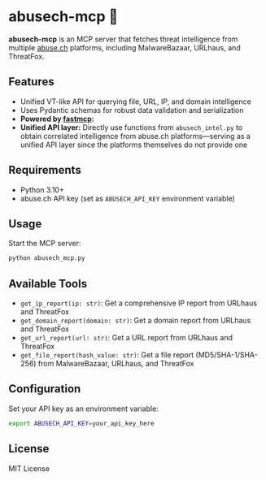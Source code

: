 # abusech-mcp 🚦

**abusech-mcp** is an MCP server that fetches threat intelligence from multiple [abuse.ch](https://abuse.ch/) platforms, including MalwareBazaar, URLhaus, and ThreatFox.

## Features

- Unified VT-like API for querying file, URL, IP, and domain intelligence
- Uses Pydantic schemas for robust data validation and serialization
- **Powered by [fastmcp](https://gofastmcp.com/getting-started/welcome):**
- **Unified API layer:** Directly use functions from `abusech_intel.py` to obtain correlated intelligence from abuse.ch platforms—serving as a unified API layer since the platforms themselves do not provide one

## Requirements

- Python 3.10+
- abuse.ch API key (set as `ABUSECH_API_KEY` environment variable)

## Usage

Start the MCP server:

```bash
python abusech_mcp.py
```

## Available Tools

- `get_ip_report(ip: str)`: Get a comprehensive IP report from URLhaus and ThreatFox
- `get_domain_report(domain: str)`: Get a domain report from URLhaus and ThreatFox
- `get_url_report(url: str)`: Get a URL report from URLhaus and ThreatFox
- `get_file_report(hash_value: str)`: Get a file report (MD5/SHA-1/SHA-256) from MalwareBazaar, URLhaus, and ThreatFox

## Configuration

Set your API key as an environment variable:

```bash
export ABUSECH_API_KEY=your_api_key_here
```

## License

MIT License
